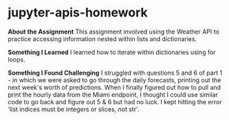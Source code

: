 # jupyter-apis-homework

**About the Assignment**
This assignment involved using the Weather API to practice accessing information nested within lists and dictionaries.

**Something I Learned**
I learned how to iterate within dictionaries using for loops.

**Something I Found Challenging**
I struggled with questions 5 and 6 of part 1 - in which we were asked to go through the daily forecasts, printing out the next week's worth of predictions.
When I finally figured out how to pull and print the hourly data from the Miami endpoint, I thought I could use similar code to go back and figure out 5 & 6 but had no luck. I kept hitting the error 'list indices must be integers or slices, not str'.

